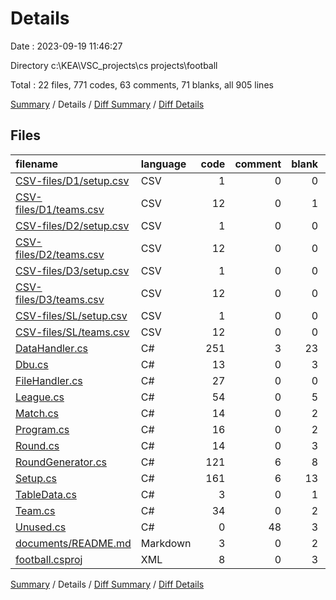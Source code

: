 # Details

Date : 2023-09-19 11:46:27

Directory c:\\KEA\\VSC_projects\\cs projects\\football

Total : 22 files,  771 codes, 63 comments, 71 blanks, all 905 lines

[Summary](results.md) / Details / [Diff Summary](diff.md) / [Diff Details](diff-details.md)

## Files
| filename | language | code | comment | blank | total |
| :--- | :--- | ---: | ---: | ---: | ---: |
| [CSV-files/D1/setup.csv](/CSV-files/D1/setup.csv) | CSV | 1 | 0 | 0 | 1 |
| [CSV-files/D1/teams.csv](/CSV-files/D1/teams.csv) | CSV | 12 | 0 | 1 | 13 |
| [CSV-files/D2/setup.csv](/CSV-files/D2/setup.csv) | CSV | 1 | 0 | 0 | 1 |
| [CSV-files/D2/teams.csv](/CSV-files/D2/teams.csv) | CSV | 12 | 0 | 0 | 12 |
| [CSV-files/D3/setup.csv](/CSV-files/D3/setup.csv) | CSV | 1 | 0 | 0 | 1 |
| [CSV-files/D3/teams.csv](/CSV-files/D3/teams.csv) | CSV | 12 | 0 | 0 | 12 |
| [CSV-files/SL/setup.csv](/CSV-files/SL/setup.csv) | CSV | 1 | 0 | 0 | 1 |
| [CSV-files/SL/teams.csv](/CSV-files/SL/teams.csv) | CSV | 12 | 0 | 0 | 12 |
| [DataHandler.cs](/DataHandler.cs) | C# | 251 | 3 | 23 | 277 |
| [Dbu.cs](/Dbu.cs) | C# | 13 | 0 | 3 | 16 |
| [FileHandler.cs](/FileHandler.cs) | C# | 27 | 0 | 0 | 27 |
| [League.cs](/League.cs) | C# | 54 | 0 | 5 | 59 |
| [Match.cs](/Match.cs) | C# | 14 | 0 | 2 | 16 |
| [Program.cs](/Program.cs) | C# | 16 | 0 | 2 | 18 |
| [Round.cs](/Round.cs) | C# | 14 | 0 | 3 | 17 |
| [RoundGenerator.cs](/RoundGenerator.cs) | C# | 121 | 6 | 8 | 135 |
| [Setup.cs](/Setup.cs) | C# | 161 | 6 | 13 | 180 |
| [TableData.cs](/TableData.cs) | C# | 3 | 0 | 1 | 4 |
| [Team.cs](/Team.cs) | C# | 34 | 0 | 2 | 36 |
| [Unused.cs](/Unused.cs) | C# | 0 | 48 | 3 | 51 |
| [documents/README.md](/documents/README.md) | Markdown | 3 | 0 | 2 | 5 |
| [football.csproj](/football.csproj) | XML | 8 | 0 | 3 | 11 |

[Summary](results.md) / Details / [Diff Summary](diff.md) / [Diff Details](diff-details.md)